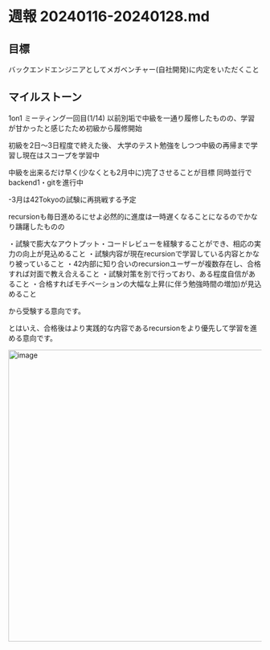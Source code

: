 # 週報 20240116-20240128.md

## 目標
バックエンドエンジニアとしてメガベンチャー(自社開発)に内定をいただくこと

## マイルストーン

1on1 ミーティング一回目(1/14)
以前別垢で中級を一通り履修したものの、学習が甘かったと感じたため初級から履修開始

初級を2日～3日程度で終えた後、
大学のテスト勉強をしつつ中級の再帰まで学習し現在はスコープを学習中

中級を出来るだけ早く(少なくとも2月中に)完了させることが目標
同時並行でbackend1・gitを進行中

-3月は42Tokyoの試験に再挑戦する予定

recursionも毎日進めるにせよ必然的に進度は一時遅くなることになるのでかなり躊躇したものの

・試験で膨大なアウトプット・コードレビューを経験することができ、相応の実力の向上が見込めること
・試験内容が現在recursionで学習している内容とかなり被っていること
・42内部に知り合いのrecursionユーザーが複数存在し、合格すれば対面で教え合えること
・試験対策を別で行っており、ある程度自信があること
・合格すればモチベーションの大幅な上昇(に伴う勉強時間の増加)が見込めること

から受験する意向です。

とはいえ、合格後はより実践的な内容であるrecursionをより優先して学習を進める意向です。

<img width="581" alt="image" src="https://github.com/harumoren2507/weekly-report/assets/135522699/2ff74e31-0db4-4f59-9034-766a2dac4bcd">
